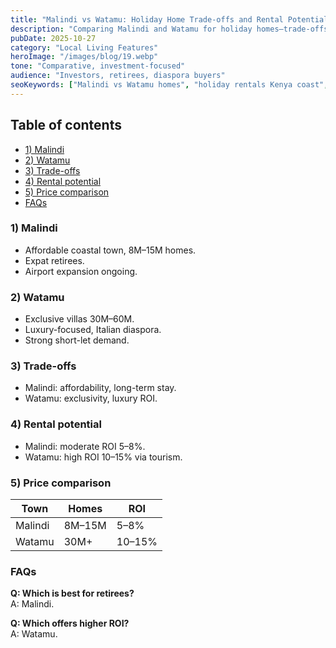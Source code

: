 ```yaml
---
title: "Malindi vs Watamu: Holiday Home Trade-offs and Rental Potential"
description: "Comparing Malindi and Watamu for holiday homes—trade-offs, lifestyle, and rental ROI."
pubDate: 2025-10-27
category: "Local Living Features"
heroImage: "/images/blog/19.webp"
tone: "Comparative, investment-focused"
audience: "Investors, retirees, diaspora buyers"
seoKeywords: ["Malindi vs Watamu homes", "holiday rentals Kenya coast", "Watamu villas"]
---
```


## Table of contents
- [1) Malindi](#1-malindi)
- [2) Watamu](#2-watamu)
- [3) Trade-offs](#3-trade-offs)
- [4) Rental potential](#4-rental-potential)
- [5) Price comparison](#5-price-comparison)
- [FAQs](#faqs)

### 1) Malindi
- Affordable coastal town, 8M–15M homes.  
- Expat retirees.  
- Airport expansion ongoing.  

### 2) Watamu
- Exclusive villas 30M–60M.  
- Luxury-focused, Italian diaspora.  
- Strong short-let demand.  

### 3) Trade-offs
- Malindi: affordability, long-term stay.  
- Watamu: exclusivity, luxury ROI.  

### 4) Rental potential
- Malindi: moderate ROI 5–8%.  
- Watamu: high ROI 10–15% via tourism.  

### 5) Price comparison
| Town   | Homes | ROI      |
|--------|-------|----------|
| Malindi| 8M–15M| 5–8%     |
| Watamu | 30M+  | 10–15%   |

### FAQs
**Q: Which is best for retirees?**  
A: Malindi.  

**Q: Which offers higher ROI?**  
A: Watamu.  
